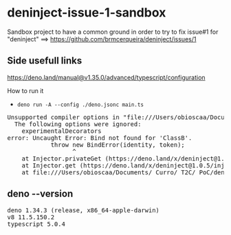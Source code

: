 # deninject-issue-1-sandbox

Sandbox project to have a common ground in order to try to fix issue#1 for "deninject" ==> https://github.com/brmcerqueira/deninject/issues/1

## Side usefull links

https://deno.land/manual@v1.35.0/advanced/typescript/configuration

How to run it
* `deno run -A --config ./deno.jsonc main.ts`
<pre>
Unsupported compiler options in "file:///Users/obioscaa/Documents/_Curro/_T2C/_PoC/deninject-issue-1-sandbox/deno.jsonc".
  The following options were ignored:
    experimentalDecorators
error: Uncaught Error: Bind not found for 'ClassB'.
            throw new BindError(identity, token);
                  ^
    at Injector.privateGet (https://deno.land/x/deninject@1.0.5/injector.ts:248:19)
    at Injector.get (https://deno.land/x/deninject@1.0.5/injector.ts:220:21)
    at file:///Users/obioscaa/Documents/_Curro/_T2C/_PoC/deninject-issue-1-sandbox/main.ts:28:20
</pre>

## deno --version
<pre>
deno 1.34.3 (release, x86_64-apple-darwin)
v8 11.5.150.2
typescript 5.0.4
</pre>